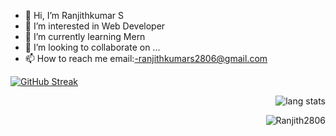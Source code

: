 - 👋 Hi, I’m Ranjithkumar S
- 👀 I’m interested in Web Developer
- 🌱 I’m currently learning Mern
- 💞️ I’m looking to collaborate on ...
- 📫 How to reach me email:-ranjithkumars2806@gmail.com

<!---
Ranjith2806/Ranjith2806 is a ✨ special ✨ repository because its `README.md` (this file) appears on your GitHub profile.
You can click the Preview link to take a look at your changes.
--->
<p align="right">
<!-- <img alt="lang stats" src="https://github-readme-streak-stats.herokuapp.com?user=Ranjith2806&theme=radical)](https://git.io/streak-stats" alt="Ranjith2806">
</p> -->

[![GitHub Streak](https://github-readme-streak-stats.herokuapp.com?user=Ranjith2806&theme=radical)](https://git.io/streak-stats)

<p align="right">
<img alt="lang stats" src="https://github-readme-stats.vercel.app/api/top-langs/?username=Ranjith2806&layout=compact&hide_border=true&theme=blue-green&langs_count=10&hide=procfile&exclude_repo=dice,blog">
</p>

<p>&nbsp;<img align="right" src="https://github-readme-stats.vercel.app/api?username=Ranjith2806&show_icons=true&locale=en&theme=highcontrast&hide_border=true" alt="Ranjith2806" /></p>


